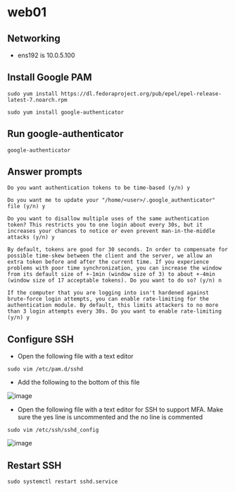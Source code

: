 # web01

## Networking

- ens192 is 10.0.5.100

## Install Google PAM

```
sudo yum install https://dl.fedoraproject.org/pub/epel/epel-release-latest-7.noarch.rpm

sudo yum install google-authenticator
```

## Run google-authenticator

```
google-authenticator
```

## Answer prompts

```
Do you want authentication tokens to be time-based (y/n) y

Do you want me to update your "/home/<user>/.google_authenticator" file (y/n) y

Do you want to disallow multiple uses of the same authentication token? This restricts you to one login about every 30s, but it increases your chances to notice or even prevent man-in-the-middle attacks (y/n) y

By default, tokens are good for 30 seconds. In order to compensate for possible time-skew between the client and the server, we allow an extra token before and after the current time. If you experience problems with poor time synchronization, you can increase the window from its default size of +-1min (window size of 3) to about +-4min (window size of 17 acceptable tokens). Do you want to do so? (y/n) n

If the computer that you are logging into isn't hardened against brute-force login attempts, you can enable rate-limiting for the authentication module. By default, this limits attackers to no more than 3 login attempts every 30s. Do you want to enable rate-limiting (y/n) y
```

## Configure SSH

- Open the following file with a text editor

`sudo vim /etc/pam.d/sshd`

- Add the following to the bottom of this file

![image](https://user-images.githubusercontent.com/54637271/131584018-0e504f88-ed0c-4b25-b307-9d72926afa61.png)

- Open the following file with a text editor for SSH to support MFA. Make sure the yes line is uncommented and the no line is commented

`sudo vim /etc/ssh/sshd_config`

![image](https://user-images.githubusercontent.com/54637271/131584209-577c0adc-6aea-41e8-9f70-96e7c0b669a4.png)

## Restart SSH

`sudo systemctl restart sshd.service`

